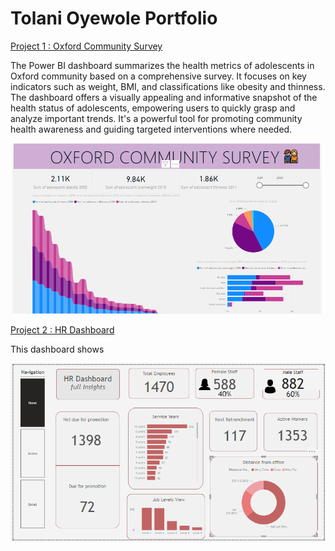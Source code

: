 # Tolani Oyewole Portfolio
[Project 1 : Oxford Community Survey](https://github.com/Aratola/aratola.github.io)

The Power BI dashboard summarizes the health metrics of adolescents in Oxford community based on a comprehensive survey. It focuses on key indicators such as weight, BMI, and classifications like obesity and thinness. The dashboard offers a visually appealing and informative snapshot of the health status of adolescents, empowering users to quickly grasp and analyze important trends. It's a powerful tool for promoting community health awareness and guiding targeted interventions where needed. 

![OxfordFile](OxfordFile.PNG)

[Project 2 : HR Dashboard](https://github.com/Aratola/aratola.github.io)

This dashboard shows

![HrDashboard](HrDashboard.PNG)

